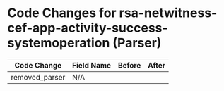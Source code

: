 # Code Changes for rsa-netwitness-cef-app-activity-success-systemoperation (Parser)

| Code Change | Field Name | Before | After |
|-------------|------------|--------|-------|
| removed_parser | N/A |  |  |